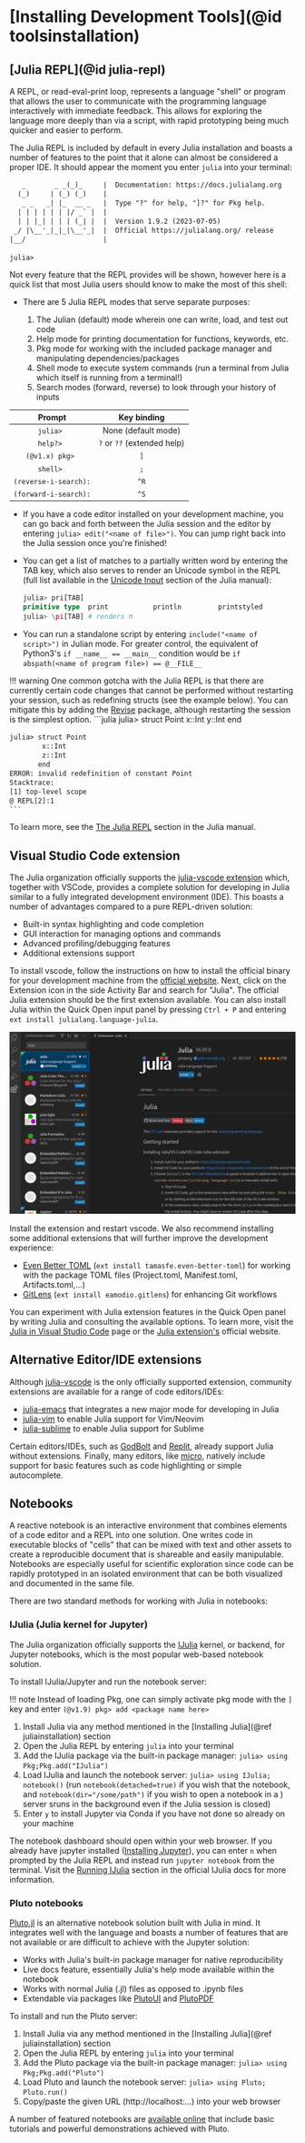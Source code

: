 # [Installing Development Tools](@id toolsinstallation)

## [Julia REPL](@id julia-repl)

A REPL, or read-eval-print loop, represents a language "shell" or program that
allows the user to communicate with the programming language interactively with
immediate feedback. This allows for exploring the language more deeply than via
a script, with rapid prototyping being much quicker and easier to perform.

The Julia REPL is included by default in every Julia installation and boasts a
number of features to the point that it alone can almost be considered a proper
IDE. It should appear the moment you enter `julia` into your terminal:

```
   _       _ _(_)_     |  Documentation: https://docs.julialang.org
  (_)     | (_) (_)    |
   _ _   _| |_  __ _   |  Type "?" for help, "]?" for Pkg help.
  | | | | | | |/ _` |  |
  | | |_| | | | (_| |  |  Version 1.9.2 (2023-07-05)
 _/ |\__'_|_|_|\__'_|  |  Official https://julialang.org/ release
|__/                   |

julia> 
```

Not every feature that the REPL provides will be shown, however here is a quick
list that most Julia users should know to make the most of this shell:

* There are 5 Julia REPL modes that serve separate purposes: 

  1. The Julian (default) mode wherein one can write, load, and test out code
  2. Help mode for printing documentation for functions, keywords, etc.
  3. Pkg mode for working with the included package manager and manipulating
     dependencies/packages
  4. Shell mode to execute system commands (run a terminal from Julia which
     itself is running from a terminal!) 
  5. Search modes (forward, reverse) to look through your history of inputs

|        Prompt         |         Key binding         |
|:---------------------:|:---------------------------:|
|       `julia> `       |     None (default mode)     |
|       `help?> `       | `?` or `??` (extended help) |
|    `(@v1.x) pkg> `    |             `]`             |
|       `shell> `       |             `;`             |
| `(reverse-i-search):` |            `^R`             |
| `(forward-i-search):` |            `^S`             |

* If you have a code editor installed on your development machine, you can go
  back and forth between the Julia session and the editor by entering `julia>
  edit("<name of file>")`. You can jump right back into the Julia session once
  you're finished!
* You can get a list of matches to a partially written word by entering the TAB
  key, which also serves to render an Unicode symbol in the REPL (full list
  available in the [Unicode
  Input](https://docs.julialang.org/en/v1/manual/unicode-input/) section of the
  Julia manual): 
  
  ```julia
  julia> pri[TAB]
  primitive type  print           println         printstyled
  julia> \pi[TAB] # renders π
  ```
* You can run a standalone script by entering `include("<name of script>")` in
  Julian mode. For greater control, the equivalent of Python3's `if __name__ ==
  __main__` condition would be `if abspath(<name of program file>) == @__FILE__`

!!! warning 
    One common gotcha with the Julia REPL is that there are currently
    certain code changes that cannot be performed without restarting your
    session, such as redefining structs (see the example below). You can
    mitigate this by adding the
    [Revise](https://timholy.github.io/Revise.jl/stable/) package, although
    restarting the session is the simplest option. 
    ```julia
    julia> struct Point
            x::Int 
            y::Int 
           end
    
    julia> struct Point
            x::Int
            z::Int
           end
    ERROR: invalid redefinition of constant Point
    Stacktrace:
    [1] top-level scope
    @ REPL[2]:1
    ```

To learn more, see the [The Julia
REPL](https://docs.julialang.org/en/v1/stdlib/REPL/) section in the Julia
manual.

## Visual Studio Code extension

The Julia organization officially supports the [julia-vscode
extension](https://www.julia-vscode.org/) which, together with VSCode, provides
a complete solution for developing in Julia similar to a fully integrated
development environment (IDE). This boasts a number of advantages compared to a
pure REPL-driven solution:

* Built-in syntax highlighting and code completion
* GUI interaction for managing options and commands
* Advanced profiling/debugging features 
* Additional extensions support 

To install vscode, follow the instructions on how to install the official binary
for your development machine from the [official
website](https://code.visualstudio.com/). Next, click on the Extension icon in
the side Activity Bar and search for "Julia". The official Julia extension
should be the first extension available. You can also install Julia within the
Quick Open input panel by pressing `Ctrl + P` and entering `ext install
julialang.language-julia`.

![Julia VSCode Extension](../assets/JuliaVSCodeExtension.png)

Install the extension and restart vscode. We also recommend installing some
additional extensions that will further improve the development experience:

* [Even Better
  TOML](https://marketplace.visualstudio.com/items?itemName=tamasfe.even-better-toml)
  (`ext install tamasfe.even-better-toml`) for working with the package TOML
  files (Project.toml, Manifest.toml, Artifacts.toml,...)
* [GitLens](https://marketplace.visualstudio.com/items?itemName=eamodio.gitlens)
  (`ext install eamodio.gitlens`) for enhancing Git workflows

You can experiment with Julia extension features in the Quick Open panel by
writing Julia and consulting the available options. To learn more, visit the
[Julia in Visual Studio
Code](https://code.visualstudio.com/docs/languages/julia) page or the [Julia
extension's](https://www.julia-vscode.org/) official website.

## Alternative Editor/IDE extensions

Although [julia-vscode](https://www.julia-vscode.org/) is the only officially
supported extension, community extensions are available for a range of code
editors/IDEs:

- [julia-emacs](https://github.com/JuliaEditorSupport/julia-emacs.git) that
  integrates a new major mode for developing in Julia 
- [julia-vim](https://github.com/JuliaEditorSupport/julia-vim.git) to enable
  Julia support for Vim/Neovim
- [julia-sublime](https://github.com/JuliaEditorSupport/Julia-sublime.git) to
  enable Julia support for Sublime

Certain editors/IDEs, such as [GodBolt](https://godbolt.org/) and
[Replit](https://replit.com/lm/julia), already support Julia without extensions.
Finally, many editors, like [micro](https://micro-editor.github.io/), natively
include support for basic features such as code highlighting or simple
autocomplete.

## Notebooks

A reactive notebook is an interactive environment that combines elements of a
code editor and a REPL into one solution. One writes code in executable blocks
of "cells" that can be mixed with text and other assets to create a reproducible
document that is shareable and easily manipulable. Notebooks are especially
useful for scientific exploration since code can be rapidly prototyped in an
isolated environment that can be both visualized and documented in the same
file.

There are two standard methods for working with Julia in notebooks:

### IJulia (Julia kernel for Jupyter)

The Julia organization officially supports the
[IJulia](https://julialang.github.io/IJulia.jl/stable/) kernel, or backend, for
Jupyter notebooks, which is the most popular web-based notebook solution. 

To install IJulia/Jupyter and run the notebook server:

!!! note
    Instead of loading Pkg, one can simply activate pkg mode with the `]` key and enter `(@v1.9) pkg> add <package name here>`

  1. Install Julia via any method mentioned in the [Installing Julia](@ref juliainstallation) section
  2. Open the Julia REPL by entering `julia` into your terminal
  3. Add the IJulia package via the built-in package manager: `julia> using Pkg;Pkg.add("IJulia")`
  4. Load IJulia and launch the notebook server: `julia> using IJulia; notebook()` 
     (run `notebook(detached=true)` if you wish that the notebook, and `notebook(dir="/some/path")` if you wish to open a notebook in a )
     server sruns in the background even if the Julia session is closed)
  5. Enter `y` to install Jupyter via Conda if you have not done so already on
     your machine

The notebook dashboard should open within your web browser. If you already have
jupyter installed ([Installing Jupyter](https://jupyter.org/install)), you can
enter `n` when prompted by the Julia REPL and instead run `jupyter notebook`
from the terminal. Visit the [Running
IJulia](https://julialang.github.io/IJulia.jl/stable/manual/running/#Running-IJulia)
section in the official IJulia docs for more information.

### Pluto notebooks

[Pluto.jl](https://plutojl.org/) is an alternative notebook solution built with
Julia in mind. It integrates well with the language and boasts a number of
features that are not available or are difficult to achieve with the Jupyter
solution:

* Works with Julia's built-in package manager for native reproducibility
* Live docs feature, essentially Julia's help mode available within the notebook
* Works with normal Julia (.jl) files as opposed to .ipynb files
* Extendable via packages like
  [PlutoUI](https://featured.plutojl.org/basic/plutoui.jl) and
  [PlutoPDF](https://github.com/JuliaPluto/PlutoPDF.jl.git)

To install and run the Pluto server:

  1. Install Julia via any method mentioned in the [Installing Julia](@ref juliainstallation) section
  2. Open the Julia REPL by entering `julia` into your terminal
  3. Add the Pluto package via the built-in package manager: `julia> using Pkg;Pkg.add("Pluto")`
  4. Load Pluto and launch the notebook server: `julia> using Pluto; Pluto.run()` 
  5. Copy/paste the given URL (http://localhost:...) into your web browser

A number of featured notebooks are [available
online](https://featured.plutojl.org/) that include basic tutorials and powerful
demonstrations achieved with Pluto.

